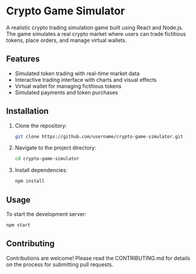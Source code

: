 # Crypto Game Simulator

A realistic crypto trading simulation game built using React and Node.js. The game simulates a real crypto market where users can trade fictitious tokens, place orders, and manage virtual wallets.

## Features
- Simulated token trading with real-time market data
- Interactive trading interface with charts and visual effects
- Virtual wallet for managing fictitious tokens
- Simulated payments and token purchases

## Installation
1. Clone the repository:
    ```bash
   git clone https://github.com/username/crypto-game-simulator.git
   ```
2. Navigate to the project directory:
    ```bash
   cd crypto-game-simulator
    ```
3. Install dependencies:
   ```bash
   npm install
   
   ```
## Usage
To start the development server:
 ```bash
 npm start

 ```

## Contributing
Contributions are welcome! Please read the CONTRIBUTING.md for details on the process for submitting pull requests.

